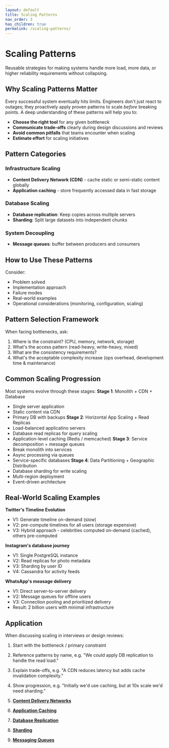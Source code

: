 ```yaml
---
layout: default
title: Scaling Patterns
nav_order: 3
has_children: true
permalink: /scaling-patterns/
---
```


# Scaling Patterns

Reusable strategies for making systems handle more load, more data, or higher reliability requirements without collapsing.

## Why Scaling Patterns Matter

Every successful system eventually hits limits. Engineers don't just react to outages; they proactively apply proven patterns to scale *before* breaking points. A deep understanding of these patterns will help you to:
* **Choose the right tool** for any given bottleneck
* **Communicate trade-offs** clearly during design discussions and reviews
* **Avoid common pitfalls** that teams encounter when scaling
* **Estimate effort** for scaling initiatives

## Pattern Categories ##

### Infrastructure Scaling ###
* **Content Delivery Network (CDN)** - cache static or semi-static content globally
* **Application caching** - store frequently accessed data in fast storage

### Database Scaling ###
* **Database replication**: Keep copies across multiple servers
* **Sharding**: Split large datasets into independent chunks

### System Decoupling ###
* **Message queues**: buffer between producers and consumers

## How to Use These Patterns ##
Consider:
* Problem solved
* Implementation approach
* Failure modes
* Real-world examples
* Operational considerations (monitoring, configuration, scaling)

## Pattern Selection Framework ##
When facing bottlenecks, ask:
1. Where is the constraint? (CPU, memory, network, storage)
2. What's the access pattern (read-heavy, write-heavy, mixed)
3. What are the consistency requirements?
4. What's the acceptable complexity increase (ops overhead, development time & maintenance)

## Common Scaling Progression ##
Most systems evolve through these stages:
**Stage 1**: Monolith + CDN + Database
* Single server application
* Static content via CDN
* Primary DB with backups
**Stage 2**: Horizontal App Scaling + Read Replicas
* Load-balanced applicatino servers
* Database read replicas for query scaling
* Application-level caching (Redis / memcached)
**Stage 3**: Service decomposition + message queues
* Break monolith into services
* Async processing via queues
* Service-specific databases
**Stage 4**: Data Partitioning + Geographic Distribution
* Database sharding for write scaling
* Multi-region deployment
* Event-driven architecture

## Real-World Scaling Examples ##
**Twitter's Timeline Evolution**
* V1: Generate timeline on-demand (slow)
* V2: pre-compute timelines for all users (storage expensive)
* V3: Hybrid approach - celebrities computed on-demand (cached), others pre-computed

**Instagram's database journey**
* V1: Single PostgreSQL instance
* V2: Read replicas for photo metadata
* V3: Sharding by user ID
* V4: Cassandra for activity feeds

**WhatsApp's measage delivery**
* V1: Direct server-to-server delivery
* V2: Message queues for offline users
* V3: Connection pooling and prioritized delivery
* Result: 2 billion users with minimal infrastructure

## Application ##
When discussing scaling in interviews or design reviews:
1. Start with the bottleneck / primary constraint
2. Reference patterns by name, e.g. "We could apply DB replication to handle the read load."
3. Explain trade-offs, e.g. "A CDN reduces latency but adds cache invalidation complexity."
4. Show progression, e.g. "Initially we'd use caching, but at 10x scale we'd need sharding."

1. **[Content Delivery Networks](cdn.html)**
2. **[Application Caching](application-caching.html)**
3. **[Database Replication](database-relication.html)**
4. **[Sharding](sharding.html)**
5. **[Messaging Queues](message-queues.html)**
